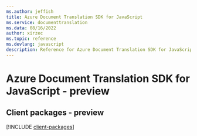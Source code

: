 ```yaml
---
ms.author: jeffish
title: Azure Document Translation SDK for JavaScript
ms.service: documenttranslation
ms.data: 08/16/2022
author: xirzec
ms.topic: reference
ms.devlang: javascript
description: Reference for Azure Document Translation SDK for JavaScript
---
```

# Azure Document Translation SDK for JavaScript - preview

## Client packages - preview
[!INCLUDE [client-packages](document-translation-client-index.md)]